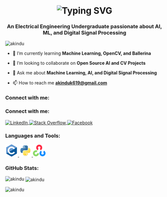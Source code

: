 <h1 align="center">
  <img src="https://readme-typing-svg.herokuapp.com?font=Fira+Code&size=30&duration=3000&pause=500&color=0e7fbc&center=true&vCenter=true&width=500&lines=Hi%2C+I'm+Akindu+%F0%9F%91%8B" alt="Typing SVG">
</h1>


<h3 align="center">An Electrical Engineering Undergraduate passionate about AI, ML, and Digital Signal Processing</h3>

<p align="left"> 
  <img src="https://komarev.com/ghpvc/?username=akindu&label=Profile%20views&color=0e75b6&style=flat" alt="akindu" /> 
</p>

<!--- 🔭 I’m currently working on **[Your Current Project]*-->

- 🌱 I’m currently learning **Machine Learning, OpenCV, and Ballerina**

- 👯 I’m looking to collaborate on **Open Source AI and CV Projects**

- 💬 Ask me about **Machine Learning, AI, and Digital Signal Processing**

- 📫 How to reach me **akinduk619@gmail.com**

<h3 align="left">Connect with me:</h3>
<p align="left">


<h3 align="left">Connect with me:</h3>
<p align="left">
 <a href="https://www.linkedin.com/in/akindu-kalhan/" target="blank">
    <img align="center" src="https://img.shields.io/badge/-LinkedIn-0A66C2?style=for-the-badge&logo=LinkedIn&logoColor=white" alt="LinkedIn" />
  </a>
  <a href="https://stackoverflow.com/users/22228691/akindu-kalhan" target="blank">
    <img align="center" src="https://img.shields.io/badge/-Stack%20Overflow-F58025?style=for-the-badge&logo=Stack-Overflow&logoColor=white" alt="Stack Overflow" />
  </a>
  

<a href="https://www.facebook.com/profile.php?id=100086531810329" target="blank">
    <img align="center" src="https://img.shields.io/badge/-Facebook-1877F2?style=for-the-badge&logo=Facebook&logoColor=white" alt="Facebook" />
  </a>
</p>






<h3 align="left">Languages and Tools:</h3>
<p align="left">
<a href="https://www.cprogramming.com/" target="_blank"> 
  <img src="https://raw.githubusercontent.com/devicons/devicon/master/icons/c/c-original.svg" alt="c" width="40" height="40"/> 
</a>
<a href="https://www.python.org" target="_blank"> 
  <img src="https://raw.githubusercontent.com/devicons/devicon/master/icons/python/python-original.svg" alt="python" width="40" height="40"/> 
</a>
<a href="https://opencv.org/" target="_blank"> 
  <img src="https://raw.githubusercontent.com/devicons/devicon/master/icons/opencv/opencv-original.svg" alt="opencv" width="40" height="40"/> 
</a>
<!-- Add more icons for tools you use -->
</p>

<h3 align="left">GitHub Stats:</h3>
<p><img align="left" src="https://github-readme-stats.vercel.app/api/top-langs?username=akindu-k&show_icons=true&locale=en&layout=compact" alt="akindu" /></p>

<p>&nbsp;<img align="center" src="https://github-readme-stats.vercel.app/api?username=akindu-k&show_icons=true&locale=en" alt="akindu" /></p>

<p><img align="center" src="https://github-readme-streak-stats.herokuapp.com/?user=akindu-k&" alt="akindu" /></p>
